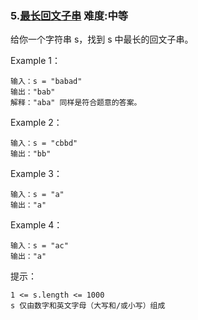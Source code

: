 ### 5.[最长回文子串](https://leetcode-cn.com/problems/longest-palindromic-substring/submissions/)    难度:中等

给你一个字符串 s，找到 s 中最长的回文子串。

Example 1：
```
输入：s = "babad"
输出："bab"
解释："aba" 同样是符合题意的答案。
```

Example 2：
```
输入：s = "cbbd"
输出："bb"
```

Example 3：
```
输入：s = "a"
输出："a"
```

Example 4：
```
输入：s = "ac"
输出："a"
```


提示：
```
1 <= s.length <= 1000
s 仅由数字和英文字母（大写和/或小写）组成
```

